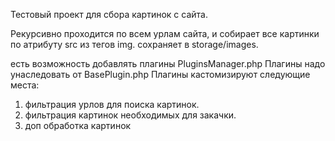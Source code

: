 Тестовый проект для сбора картинок с сайта.

Рекурсивно проходится по всем урлам сайта, и собирает все картинки по атрибуту src из тегов img.
сохраняет в storage/images.

есть возможность добавлять плагины PluginsManager.php
Плагины надо унаследовать от BasePlugin.php
Плагины кастомизируют следующие места:
1) фильтрация урлов для поиска картинок.
2) фильтрация картинок необходимых для закачки.
3) доп обработка картинок

